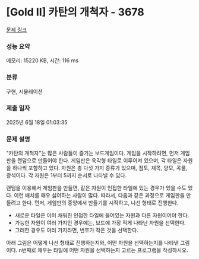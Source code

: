 # [Gold II] 카탄의 개척자 - 3678 

[문제 링크](https://www.acmicpc.net/problem/3678) 

### 성능 요약

메모리: 15220 KB, 시간: 116 ms

### 분류

구현, 시뮬레이션

### 제출 일자

2025년 6월 18일 01:03:35

### 문제 설명

<p>"카탄의 개척자"는 많은 사람들이 즐기는 보드게임이다. 게임을 시작하려면, 먼저 게임판을 랜덤으로 만들어야 한다. 게임판은 육각형 타일로 이루어져 있으며, 각 타일은 자원을 하나씩 포함하고 있다. 자원은 총 다섯 가지 종류가 있으며, 점토, 재목, 양모, 곡물, 광석이다. 각 자원은 1부터 5까지 순서로 나타낼 수 있다.</p>

<p>랜덤을 이용해서 게임판을 만들면, 같은 자원이 인접한 타일에 있는 경우가 있을 수도 있다. 이런 배치를 매우 싫어하는 사람이 많다. 따라서, 다음과 같은 과정으로 게임판을 만들려고 한다. 먼저, 게임판의 중앙에서 만들기를 시작하고, 나선 형태로 진행한다.</p>

<ul>
	<li>새로운 타일은 이미 채워진 인접한 타일에 들어있는 자원과 다른 자원이어야 한다.</li>
	<li>가능한 자원이 여러 가지인 경우에는, 보드에 가장 적게 나타난 자원을 선택한다.</li>
	<li>그러한 경우도 여러 가지라면, 번호가 작은 것을 선택한다.</li>
</ul>

<p>아래 그림은 어떻게 나선 형태로 진행하는지와, 어떤 자원을 선택하는지를 나타낸 그림이다. n번째로 채우는 타일에 어떤 자원을 선택하는지 고르는 프로그램을 작성하시오. (n은 1부터 시작한다)</p>

<p><img alt="" src="https://www.acmicpc.net/upload/images/settler.png" style="height:280px; width:329px"></p>

### 입력 

 <p>첫째 줄에 테스트 케이스의 개수 c (1 ≤ c ≤ 200)가 주어진다. 각 테스트 케이스는 한 줄로 이루어져 있으며, 정수 n이 주어진다. (1 ≤ n ≤ 10000)</p>

### 출력 

 <p>n번째 타일에 들어있는 자원을 출력한다.</p>

